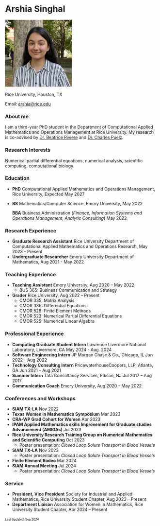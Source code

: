 # Arshia Singhal
<img src="\headshot.jpg" width="220">

Rice University, Houston, TX 

Email: arshia@rice.edu

### About me
I am a third-year PhD student in the Department of Computational Applied Mathematics and Operations Management at Rice University. My research is co-advised by [Dr. Beatrice Riviere](https://profiles.rice.edu/faculty/beatrice-riviere) and [Dr. Charles Puelz](https://www.bcm.edu/people-search/charles-puelz-28795).

### Research Interests
Numerical partial differential equations, numerical analysis, scientific computing, computational biology

### Education
- **PhD** Computational Applied Mathematics and Operations Management, Rice University, Expected May 2027

- **BS** Mathematics/Computer Science, Emory University, May 2022

  **BBA** Business Administration (_Finance, Information Systems and Operations Management, Analytic Consulting_) May 2022

### Research Experience
- **Graduate Research Assistant** Rice University Department of Computational Applied Mathematics and Operations Research, May 2023 - Present
- **Undergraduate Researcher** Emory University Department of Mathematics, Aug 2021 - May 2022

### Teaching Experience
- **Teaching Assistant** Emory University,	Aug 2020 – May 2022
  - BUS 365: Business Communication and Strategy
- **Grader** Rice University,	Aug 2022 – Present
  - CMOR 335: Matrix Analysis
  - CMOR 336: Differential Equations
  - CMOR 526: Finite Element Methods
  - CMOR 523: Numerical Partial Differential Equations
  - CMOR 525: Numerical Linear Algebra

### Professional Experience
- **Computing Graduate Student Intern** Lawrence Livermore National Laboratory, Livermore, CA May 2024 - Aug. 2024
- **Software Engineering Intern** JP Morgan Chase & Co., Chicago, IL	Jun 2022 – Aug 2022
- **Technology Consulting Intern** PricewaterhouseCoopers, LLP, Atlanta, GA		Jun 2021 – Aug 2021
- **Summer Intern** Tata Consultancy Services, Edison, NJ	Jul 2017 – Aug 2017
- **Communication Coach** Emory University, Aug 2020 – May 2022

### Conferences and Workshops
- **SIAM TX-LA**	Nov 2022
- **Texas Women in Mathematics Symposium**	Mar 2023
- **CRA-WP Grad Cohort for Women**	Apr 2023
- **IPAM Applied Mathematics skills Improvement for Graduate studies Advancement (AMIGAs)**	Jul 2023
- **Rice University Research Training Group on Numerical Mathematics and Scientific Computing** Oct 2023
  - Poster presentation: _Closed Loop Solute Transport in Blood Vessels_
- **SIAM TX-LA**	Nov 2023
  - Poster presentation: _Closed Loop Solute Transport in Blood Vessels_
- **Finite Element Rodeo** Mar 2024
- **SIAM Annual Meeting** Jul 2024
  - Poster presentation: _Closed Loop Solute Transport in Blood Vessels_

### Service
- **President, Vice President** Society for Industrial and Applied Mathematics, Rice University Student Chapter,	Aug 2023 – Present
- **Department Liaison** Association for Women in Mathematics, Rice University Student Chapter,	Apr 2024 – Present

<sup><sub>Last Updated: Sep 2024</sub></sup>

